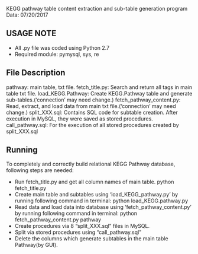 KEGG pathway table content extraction and sub-table generation program
Data: 07/20/2017

USAGE NOTE
-----
- All .py file was coded using Python 2.7
- Required module: pymysql, sys, re

File Description
-----
pathway: main table, txt file.
fetch_title.py: Search and return all tags in main table txt file.
load_KEGG.Pathway: Create KEGG.Pathway table and generate sub-tables.(‘connection’ may need change.)
fetch_pathway_content.py: Read, extract, and load data from main txt file.(‘connection’ may need change.)
split_XXX.sql: Contains SQL code for subtable creation. After execution in MySQL, they were saved as stored procedures. 
call_pathway.sql: For the execution of all stored procedures created by split_XXX.sql 

Running
-----
To completely and correctly build relational KEGG Pathway database, following steps are needed:
- Run fetch_title.py and get all column names of main table.
	python fetch_title.py
- Create main table and subtables using ‘load_KEGG_pathway.py’ by running following command in terminal: 
	python load_KEGG.pathway.py
- Read data and load data into database using ‘fetch_pathway_content.py’ by running following command in terminal:
	python fetch_pathway_content.py pathway
- Create procedures via 8 “split_XXX.sql” files in MySQL. 
- Split via stored procedures using “call_pathway.sql”
- Delete the columns which generate subtables in the main table Pathway(by GUI).